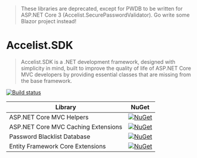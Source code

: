 > These libraries are deprecated, except for PWDB to be written for ASP.NET Core 3 (Accelist.SecurePasswordValidator). Go write some Blazor project instead!

# Accelist.SDK

> Accelist.SDK is a .NET development framework, designed with simplicity in mind, built to improve the quality of life of ASP.NET Core MVC developers by providing essential classes that are missing from the base framework.

[![Build status](https://ci.appveyor.com/api/projects/status/1bjgdjrb2jy1godo/branch/master?svg=true)](https://ci.appveyor.com/project/RyanElian/accelist-sdk/branch/master)

| Library | NuGet |
| ------------- | ------------- |
| ASP.NET Core MVC Helpers | [![NuGet](https://img.shields.io/nuget/v/Accelist.SDK.CoreMvc.svg)](https://www.nuget.org/packages/Accelist.SDK.CoreMvc/) |
| ASP.NET Core MVC Caching Extensions | [![NuGet](https://img.shields.io/nuget/v/Accelist.SDK.CoreMvc.Caching.svg)](https://www.nuget.org/packages/Accelist.SDK.CoreMvc.Caching/) |
| Password Blacklist Database | [![NuGet](https://img.shields.io/nuget/v/Accelist.SDK.PWDB.svg)](https://www.nuget.org/packages/Accelist.SDK.PWDB/) |
| Entity Framework Core Extensions | [![NuGet](https://img.shields.io/nuget/v/Accelist.SDK.SQL.svg)](https://www.nuget.org/packages/Accelist.SDK.SQL/) |
